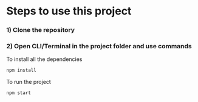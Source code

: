 # Steps to use this project

### 1) Clone the repository

### 2) Open CLI/Terminal in the project folder and use commands

To install all the dependencies

```bash
npm install
```

To run the project

```bash
npm start
```
